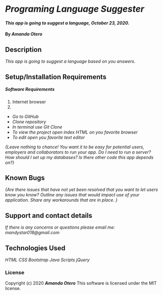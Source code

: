 # _Programing Language Suggester_

#### _This app is going to suggest a language, October 23, 2020._

#### By _**Amanda Otero**_

## Description

_This app is going to suggest a language based on you answers._

## Setup/Installation Requirements

##### Software Requirements
1. Internet browser
2. 
* _Go to GitHub_
* _Clone repository_
* _In terminal use Git Clone_
* _To view the project open index HTML on you favorite browser_
* _To edit open you favorite text editor_

_{Leave nothing to chance! You want it to be easy for potential users, employers and collaborators to run your app. Do I need to run a server? How should I set up my databases? Is there other code this app depends on?}_

## Known Bugs

_{Are there issues that have not yet been resolved that you want to let users know you know?  Outline any issues that would impact use of your application.  Share any workarounds that are in place. }_

## Support and contact details

_If there is any concerns or questions please email me: mandystar018@gmail.com_

## Technologies Used

_HTML_
_CSS_
_Bootstrap_
_Java Scripts_
_jQuery_

### License

Copyright (c) 2020 **_Amanda Otero_**
This software is licensed under the MIT license.
